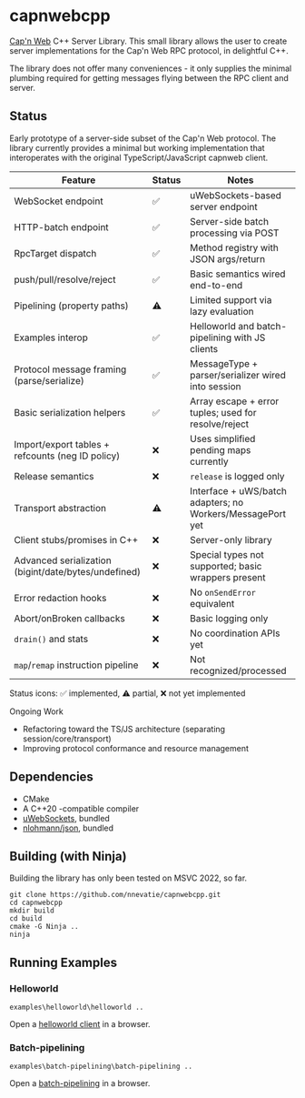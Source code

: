 # capnwebcpp
[Cap'n Web](https://github.com/cloudflare/capnweb) C++ Server Library. This small library allows the user to create server implementations for the Cap'n Web RPC protocol, in delightful C++.

The library does not offer many conveniences - it only supplies the minimal plumbing required for getting messages flying between the RPC client and server.

## Status

Early prototype of a server-side subset of the Cap'n Web protocol. The library currently provides a minimal but working implementation that interoperates with the original TypeScript/JavaScript capnweb client.

| Feature | Status | Notes |
| --- | --- | --- |
| WebSocket endpoint | ✅ | uWebSockets-based server endpoint |
| HTTP-batch endpoint | ✅ | Server-side batch processing via POST |
| RpcTarget dispatch | ✅ | Method registry with JSON args/return |
| push/pull/resolve/reject | ✅ | Basic semantics wired end-to-end |
| Pipelining (property paths) | ⚠️ | Limited support via lazy evaluation |
| Examples interop | ✅ | Helloworld and batch-pipelining with JS clients |
| Protocol message framing (parse/serialize) | ✅ | MessageType + parser/serializer wired into session |
| Basic serialization helpers | ✅ | Array escape + error tuples; used for resolve/reject |
| Import/export tables + refcounts (neg ID policy) | ❌ | Uses simplified pending maps currently |
| Release semantics | ❌ | `release` is logged only |
| Transport abstraction | ⚠️ | Interface + uWS/batch adapters; no Workers/MessagePort yet |
| Client stubs/promises in C++ | ❌ | Server-only library |
| Advanced serialization (bigint/date/bytes/undefined) | ❌ | Special types not supported; basic wrappers present |
| Error redaction hooks | ❌ | No `onSendError` equivalent |
| Abort/onBroken callbacks | ❌ | Basic logging only |
| `drain()` and stats | ❌ | No coordination APIs yet |
| `map`/`remap` instruction pipeline | ❌ | Not recognized/processed |

Status icons: ✅ implemented, ⚠️ partial, ❌ not yet implemented

Ongoing Work
- Refactoring toward the TS/JS architecture (separating session/core/transport)
- Improving protocol conformance and resource management

## Dependencies

* CMake
* A C++20 -compatible compiler
* [uWebSockets](https://github.com/uNetworking/uWebSockets), bundled
* [nlohmann/json](https://github.com/nlohmann/json), bundled

## Building (with Ninja)

Building the library has only been tested on MSVC 2022, so far.

```
git clone https://github.com/nnevatie/capnwebcpp.git
cd capnwebcpp
mkdir build
cd build
cmake -G Ninja ..
ninja
```

## Running Examples

### Helloworld
```
examples\helloworld\helloworld ..
```
Open a [helloworld client](http://localhost:8000/static/examples/helloworld/index.html) in a browser.

### Batch-pipelining
```
examples\batch-pipelining\batch-pipelining ..
```
Open a [batch-pipelining](http://localhost:8000/static/examples/batch-pipelining/index.html) in a browser.

